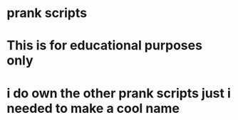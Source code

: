 # prank scripts


# This is for educational purposes only

































# i do own the other prank scripts just i needed to make a cool name
